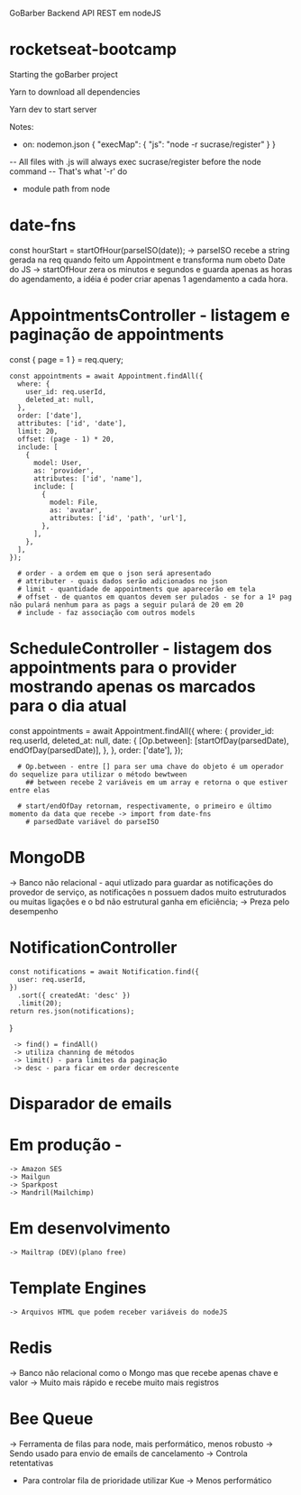 GoBarber Backend API REST em nodeJS

# rocketseat-bootcamp
Starting the goBarber project


Yarn to download all dependencies

Yarn dev to start server






Notes:

* on: nodemon.json
    {
    "execMap": {
        "js": "node -r sucrase/register"
    }
    }

-- All files with .js will always exec sucrase/register before the node command
    -- That's what '-r' do

* module path from node



# date-fns

  const hourStart = startOfHour(parseISO(date));
    -> parseISO recebe a string gerada na req quando feito um Appointment e transforma num obeto Date do JS
    -> startOfHour zera os minutos e segundos e guarda apenas as horas do agendamento, a idéia é poder criar apenas 1 agendamento a cada hora.



# AppointmentsController - listagem e paginação de appointments
const { page = 1 } = req.query;

    const appointments = await Appointment.findAll({
      where: {
        user_id: req.userId,
        deleted_at: null,
      },
      order: ['date'],
      attributes: ['id', 'date'],
      limit: 20,
      offset: (page - 1) * 20,
      include: [
        {
          model: User,
          as: 'provider',
          attributes: ['id', 'name'],
          include: [
            {
              model: File,
              as: 'avatar',
              attributes: ['id', 'path', 'url'],
            },
          ],
        },
      ],
    });

      # order - a ordem em que o json será apresentado
      # attributer - quais dados serão adicionados no json
      # limit - quantidade de appointments que aparecerão em tela
      # offset - de quantos em quantos devem ser pulados - se for a 1º pag não pulará nenhum para as pags a seguir pulará de 20 em 20
      # include - faz associação com outros models


# ScheduleController - listagem dos appointments para o provider mostrando apenas os marcados para o dia atual
const appointments = await Appointment.findAll({
      where: {
        provider_id: req.userId,
        deleted_at: null,
        date: {
          [Op.between]: [startOfDay(parsedDate), endOfDay(parsedDate)],
        },
      },
      order: ['date'],
    });

      # Op.between - entre [] para ser uma chave do objeto é um operador do sequelize para utilizar o método bewtween
        ## between recebe 2 variáveis em um array e retorna o que estiver entre elas

      # start/endOfDay retornam, respectivamente, o primeiro e último momento da data que recebe -> import from date-fns
        # parsedDate variável do parseISO


# MongoDB
  -> Banco não relacional - aqui utlizado para guardar as notificações do provedor de serviço, as notificações n possuem dados muito estruturados ou muitas ligações e o bd não     estrutural ganha em eficiência;
  -> Preza pelo desempenho

  # NotificationController

    const notifications = await Notification.find({
      user: req.userId,
    })
      .sort({ createdAt: 'desc' })
      .limit(20);
    return res.json(notifications);
  }

     -> find() = findAll()
     -> utiliza channing de métodos
     -> limit() - para limites da paginação
     -> desc - para ficar em order decrescente

# Disparador de emails
  # Em produção -
    -> Amazon SES
    -> Mailgun
    -> Sparkpost
    -> Mandril(Mailchimp)

  # Em desenvolvimento
    -> Mailtrap (DEV)(plano free)

  # Template Engines
    -> Arquivos HTML que podem receber variáveis do nodeJS


# Redis
  -> Banco não relacional como o Mongo mas que recebe apenas chave e valor
  -> Muito mais rápido e recebe muito mais registros

# Bee Queue
  -> Ferramenta de filas para node, mais performático, menos robusto
  -> Sendo usado para envio de emails de cancelamento
  -> Controla retentativas
  * Para controlar fila de prioridade utilizar Kue
    -> Menos performático
